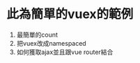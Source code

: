 <h1>此為簡單的vuex的範例</h1>
<ol>
  <li>最簡單的count</li>
  <li>把vuex改成namespaced</li>
  <li>如何獲取ajax並且跟vue router結合</li>
</ol>


